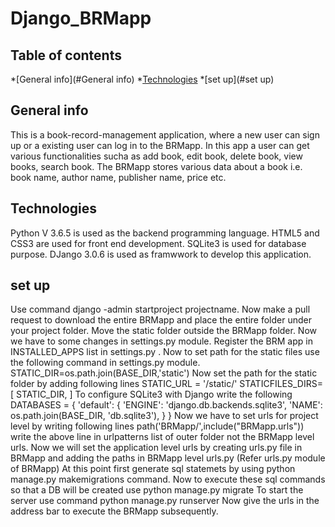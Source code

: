 # Django_BRMapp
## Table of contents
*[General info](#General info)
*[Technologies](Technologies)
*[set up](#set up)

## General info
This is a book-record-management application, where a new user can sign up or a existing user can log in to the BRMapp.
In this app a user can get various functionalities sucha as add book, edit book, delete book, view books, search book.
The BRMapp stores various data about a book i.e. book name, author name, publisher name, price etc.

## Technologies
Python V 3.6.5  is used as the backend programming language.
HTML5 and CSS3 are used for front end development.
SQLite3 is used for database purpose.
DJango 3.0.6 is used as framwwork to develop this application.

## set up
Use command django -admin startproject projectname.
Now make a pull request to download the entire BRMapp and place the entire folder under your project folder.
Move the static folder outside the BRMapp folder.
Now we have to some changes in settings.py module.
Register the BRM app in INSTALLED_APPS list in settings.py .
Now to set path for the static files use the following command in settings.py module.
STATIC_DIR=os.path.join(BASE_DIR,'static')
Now set the path for the static folder by adding following lines
STATIC_URL = '/static/'
STATICFILES_DIRS=[
   STATIC_DIR,
]
To configure SQLite3 with Django write the following
DATABASES = {
    'default': {
        'ENGINE': 'django.db.backends.sqlite3',
        'NAME': os.path.join(BASE_DIR, 'db.sqlite3'),
    }
}
Now we have to set urls for project level by writing following lines
path('BRMapp/',include("BRMapp.urls"))
write the above line in urlpatterns list of outer folder not the BRMapp level urls.
Now we will set the application level urls by creating urls.py file in BRMapp and adding the paths in BRMapp level urls.py (Refer urls.py module of BRMapp)
At this point first generate sql statemets by using python manage.py makemigrations command.
Now to execute these sql commands so that a DB will be created use python manage.py migrate
To start the server use command python manage.py runserver
Now give the urls in the address bar to execute the BRMapp subsequently.



